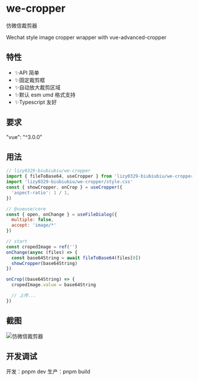 # we-cropper

仿微信裁剪器

Wechat style image cropper wrapper with vue-advanced-cropper

## 特性

- ✨API 简单
- ✨固定裁剪框
- ✨自动放大裁剪区域
- ✨默认 esm umd 格式支持
- ✨Typescript 友好

## 要求

"vue": "^3.0.0"

## 用法

```javascript
// lizy0329-biubiubiu/we-cropper
import { fileToBase64, useCropper } from 'lizy0329-biubiubiu/we-cropper'
import 'lizy0329-biubiubiu/we-cropper/style.css'
const { showCropper, onCrop } = useCropper({
  'aspect-ratio': 1 / 1,
})

// @vueuse/core
const { open, onChange } = useFileDialog({
  multiple: false,
  accept: 'image/*'
})

// start
const cropedImage = ref('')
onChange(async (files) => {
  const base64String = await fileToBase64(files[0])
  showCropper(base64String)
})

onCrop((base64String) => {
  cropedImage.value = base64String

  // 上传...
})
```

## 截图

![仿微信裁剪器](https://files.catbox.moe/hcjd0s.png)

## 开发调试

开发：pnpm dev
生产：pnpm build

